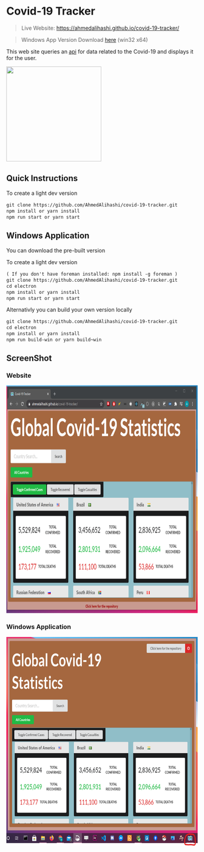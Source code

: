 # Covid-19 Tracker

> Live Website: https://ahmedalihashi.github.io/covid-19-tracker/

> Windows App Version Download [here](https://drive.google.com/file/d/1SROxaMdi_fokQ-FBZtNTICWwCq8osU_K/view?usp=sharing) (win32 x64)

This web site queries an [api](https://covid19api.com/) for data related to the Covid-19 and displays it for the user.

<img src='https://media3.giphy.com/media/Wpwq3jVvIBK9pVbQ5c/giphy.gif' height='250' width='250' ></img>

## Quick Instructions

To create a light dev version

```
git clone https://github.com/AhmedAlihashi/covid-19-tracker.git
npm install or yarn install
npm run start or yarn start
```

## Windows Application

You can download the pre-built version

To create a light dev version

```
( If you don't have foreman installed: npm install -g foreman )
git clone https://github.com/AhmedAlihashi/covid-19-tracker.git
cd electron
npm install or yarn install
npm run start or yarn start
```

Alternativly you can build your own version locally

```
git clone https://github.com/AhmedAlihashi/covid-19-tracker.git
cd electron
npm install or yarn install
npm run build-win or yarn build~win
```

## ScreenShot

### Website

<img src='./github/website2.png' height='600' width='800' ></img>

### Windows Application

<img src='./github/windowsApp.png' height='550' width='800' ></img>
